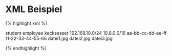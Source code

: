 # XML Beispiel

{% highlight xml %}

<?xml version="1.0" ?>
<libRML version="0.2">
    <!-- This XML is created using the libRML Python code -->
    <item id="doi:10.1371/journal.pbio.0020447" tenant="http://www.slub-dresden.de" mention="true" sharealike="true" usageguide="https://nutzungshinweis.slub-dresden.de/il-ma/1.0/" template="CCBYSA-V1">
        <action type="displaymetadata" permission="true"/>
        <action type="index" permission="true"/>
        <action type="read" permission="true">
            <restriction type="date" fromdate="2025-02-11"/>
        </action>
        <action type="print" permission="true">
            <restriction type="date" fromdate="2025-02-11"/>
            <restriction type="quality" maxresolution="300"/>
        </action>
        <action type="print" permission="true">
            <restriction type="date" fromdate="2030-02-11"/>
            <restriction type="quality" maxresolution="1200"/>
        </action>
        <action type="lend" permission="true">
            <restriction type="date" fromdate="2025-02-11"/>
            <restriction type="group">
                <group>student</group>
                <group>employee</group>
                <group>kecksesser</group>
            </restriction>
            <restriction type="count" count="3"/>
            <restriction type="concurrent" sessions="5"/>
            <restriction type="location" inside="in" outside="out">
                <subnet>192.168.10.0/24</subnet>
                <subnet>10.8.0.0/16</subnet>
                <machine>aa-bb-cc-dd-ee-ff</machine>
                <machine>11-22-33-44-55-66</machine>
            </restriction>
        </action>
        <action type="download" permission="true">
            <restriction type="commercialuse" noncommercialuse="true"/>
            <restriction type="quality" maxbitrate="256"/>
            <restriction type="date" fromdate="2025-02-11"/>
            <restriction type="parts">
                <part>datei1.jpg</part>
                <part>datei2.jpg</part>
                <part>datei3.jpg</part>
            </restriction>
            <restriction type="watermark" watermarkvalue="Thoms war da!"/>
            <restriction type="duration" duration="432000"/>
        </action>
    </item>
</libRML>

{% endhighlight %}